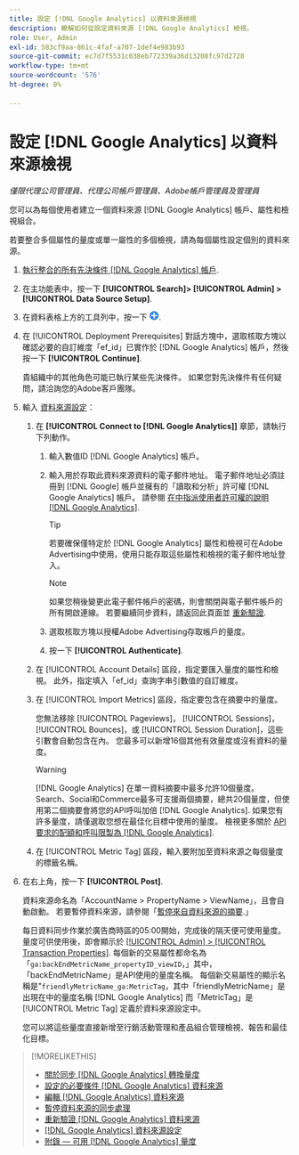 ```yaml
---
title: 設定 [!DNL Google Analytics] 以資料來源檢視
description: 瞭解如何從設定資料來源 [!DNL Google Analytics] 檢視。
role: User, Admin
exl-id: 583cf9aa-861c-4faf-a707-1def4e983b93
source-git-commit: ec7d7f5531c038eb772339a36d13208fc97d2728
workflow-type: tm+mt
source-wordcount: '576'
ht-degree: 0%

---
```


# 設定 [!DNL Google Analytics] 以資料來源檢視

*僅限代理公司管理員、代理公司帳戶管理員、Adobe帳戶管理員及管理員*

您可以為每個使用者建立一個資料來源 [!DNL Google Analytics] 帳戶、屬性和檢視組合。

若要整合多個屬性的量度或單一屬性的多個檢視，請為每個屬性設定個別的資料來源。

1. [執行整合的所有先決條件 [!DNL Google Analytics] 帳戶](data-source-prerequisites.md).

1. 在主功能表中，按一下 **[!UICONTROL Search]> [!UICONTROL Admin] >[!UICONTROL Data Source Setup]**.

1. 在資料表格上方的工具列中，按一下 ![建立](/help/search-social-commerce/assets/add.png "建立").

1. 在 [!UICONTROL Deployment Prerequisites] 對話方塊中，選取核取方塊以確認必要的自訂維度「ef_id」已實作於 [!DNL Google Analytics] 帳戶，然後按一下 **[!UICONTROL Continue]**.

   貴組織中的其他角色可能已執行某些先決條件。 如果您對先決條件有任何疑問，請洽詢您的Adobe客戶團隊。

1. 輸入 [資料來源設定](data-source-settings.md)：

   1. 在 **[!UICONTROL Connect to [!DNL Google Analytics]]** 章節，請執行下列動作。

      1. 輸入數值ID [!DNL Google Analytics] 帳戶。

      1. 輸入用於存取此資料來源資料的電子郵件地址。 電子郵件地址必須註冊到 [!DNL Google] 帳戶並擁有的「讀取和分析」許可權 [!DNL Google Analytics] 帳戶。 請參閱 [在中指派使用者許可權的說明 [!DNL Google Analytics]](https://support.google.com/analytics/answer/9305587).

         >[!TIP]
         >
         >若要確保僅特定於 [!DNL Google Analytics] 屬性和檢視可在Adobe Advertising中使用，使用只能存取這些屬性和檢視的電子郵件地址登入。

         >[!NOTE]
         >
         >如果您稍後變更此電子郵件帳戶的密碼，則會關閉與電子郵件帳戶的所有開啟連線。 若要繼續同步資料，請返回此頁面並 [重新驗證](data-source-reauthenticate.md).

      1. 選取核取方塊以授權Adobe Advertising存取帳戶的量度。

      1. 按一下 **[!UICONTROL Authenticate]**.

   1. 在 [!UICONTROL Account Details] 區段，指定要匯入量度的屬性和檢視。 此外，指定填入「ef_id」查詢字串引數值的自訂維度。

   1. 在 [!UICONTROL Import Metrics] 區段，指定要包含在摘要中的量度。

      您無法移除 [!UICONTROL Pageviews]， [!UICONTROL Sessions]， [!UICONTROL Bounces]，或 [!UICONTROL Session Duration]，這些引數會自動包含在內。 您最多可以新增16個其他有效量度或沒有資料的量度。

      >[!WARNING]
      >
      >[!DNL Google Analytics] 在單一資料摘要中最多允許10個量度。 Search、Social和Commerce最多可支援兩個摘要，總共20個量度，但使用第二個摘要會將您的API呼叫加倍 [!DNL Google Analytics]. 如果您有許多量度，請僅選取您想在最佳化目標中使用的量度。 檢視更多關於 [API要求的配額和呼叫限製為 [!DNL Google Analytics]](https://developers.google.com/analytics/devguides/reporting/core/v4/limits-quotas).

   1. 在 [!UICONTROL Metric Tag] 區段，輸入要附加至資料來源之每個量度的標籤名稱。

1. 在右上角，按一下 **[!UICONTROL Post]**.

   資料來源命名為「AccountName > PropertyName > ViewName」，且會自動啟動。 若要暫停資料來源，請參閱「[暫停來自資料來源的摘要](data-source-pause.md).」

   每日資料同步作業於廣告商時區的05:00開始，完成後的隔天便可使用量度。 量度可供使用後，即會顯示於 [[!UICONTROL Admin] > [!UICONTROL Transaction Properties]](/help/search-social-commerce/admin/transaction-properties/transaction-property-about.md). 每個新的交易屬性都命名為「`ga:backEndMetricName_propertyID_viewID`，」其中，「backEndMetricName」是API使用的量度名稱。 每個新交易屬性的顯示名稱是&quot;`friendlyMetricName_ga:MetricTag`，其中「friendlyMetricName」是出現在中的量度名稱 [!DNL Google Analytics] 而「MetricTag」是 [!UICONTROL Metric Tag] 定義於資料來源設定中。

   您可以將這些量度直接新增至行銷活動管理和產品組合管理檢視、報告和最佳化目標。

>[!MORELIKETHIS]
>
>* [關於同步 [!DNL Google Analytics] 轉換量度](data-source-about.md)
>* [設定的必要條件 [!DNL Google Analytics] 資料來源](data-source-prerequisites.md)
>* [編輯 [!DNL Google Analytics] 資料來源](data-source-edit.md)
>* [暫停資料來源的同步處理](data-source-pause.md)
>* [重新驗證 [!DNL Google Analytics] 資料來源](data-source-reauthenticate.md)
>* [[!DNL Google Analytics] 資料來源設定](data-source-settings.md)
>* [附錄 — 可用 [!DNL Google Analytics] 量度](data-source-ga-metrics.md)
